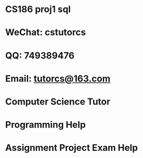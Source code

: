 # CS186 proj1 sql
# WeChat: cstutorcs

# QQ: 749389476

# Email: tutorcs@163.com

# Computer Science Tutor

# Programming Help

# Assignment Project Exam Help
